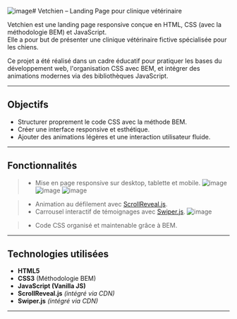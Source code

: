![image](https://github.com/user-attachments/assets/dde8e54e-b0c4-4e22-90b9-e924d6d477fd)# Vetchien – Landing Page pour clinique vétérinaire

Vetchien est une landing page responsive conçue en HTML, CSS (avec la méthodologie BEM) et JavaScript.  
Elle a pour but de présenter une clinique vétérinaire fictive spécialisée pour les chiens.

Ce projet a été réalisé dans un cadre éducatif pour pratiquer les bases du développement web, l'organisation CSS avec BEM, et intégrer des animations modernes via des bibliothèques JavaScript.

---

## Objectifs

- Structurer proprement le code CSS avec la méthode BEM.
- Créer une interface responsive et esthétique.
- Ajouter des animations légères et une interaction utilisateur fluide.

---

## Fonctionnalités

> - Mise en page responsive sur desktop, tablette et mobile.
![image](https://github.com/user-attachments/assets/2e2fbaab-e0fb-41a5-89b7-ec37b6c3dd9e)
![image](https://github.com/user-attachments/assets/30df1121-9c7e-4ad9-9ef5-d061dba46e22)
![image](https://github.com/user-attachments/assets/d31948bc-e88e-41e8-972d-055dd3373fff)


> - Animation au défilement avec [ScrollReveal.js](https://scrollrevealjs.org/).
> - Carrousel interactif de témoignages avec [Swiper.js](https://swiperjs.com/).
![image](https://github.com/user-attachments/assets/cd65bf99-ba73-4277-a7e7-9a0c27119e24)

> - Code CSS organisé et maintenable grâce à BEM.

---

## Technologies utilisées

- **HTML5**
- **CSS3** (Méthodologie BEM)
- **JavaScript (Vanilla JS)**
- **ScrollReveal.js** *(intégré via CDN)*
- **Swiper.js** *(intégré via CDN)*
---



